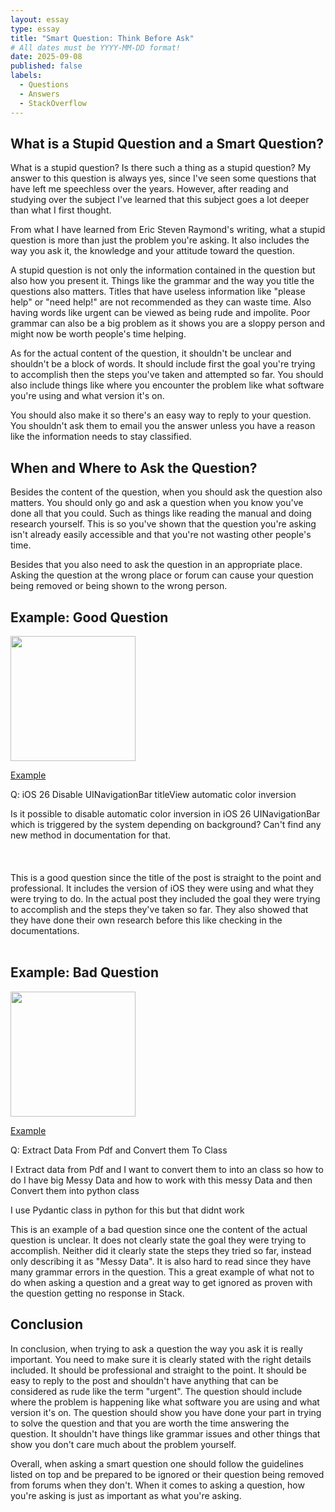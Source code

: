 ```yaml
---
layout: essay
type: essay
title: "Smart Question: Think Before Ask"
# All dates must be YYYY-MM-DD format!
date: 2025-09-08
published: false
labels:
  - Questions
  - Answers
  - StackOverflow
---
```


## What is a Stupid Question and a Smart Question?

What is a stupid question? Is there such a thing as a stupid question? My answer to this question is always yes, since I've seen some questions that have left me speechless over the years. However, after reading and studying over the subject I've learned that this subject goes a lot deeper than what I first thought. 

From what I have learned from Eric Steven Raymond's writing, what a stupid question is more than just the problem you're asking. It also includes the way you ask it, the knowledge and your attitude toward the question. 

A stupid question is not only the information contained in the question but also how you present it. Things like the grammar and the way you title the questions also matters. Titles that have useless information like "please help" or "need help!" are not recommended as they can waste time. Also having words like urgent can be viewed as being rude and impolite. Poor grammar can also be a big problem as it shows you are a sloppy person and might now be worth people's time helping. 

As for the actual content of the question, it shouldn't be unclear and shouldn't be a block of words. It should include first the goal you're trying to accomplish then the steps you've taken and attempted so far. You should also include things like where you encounter the problem like what software you're using and what version it's on. 

You should also make it so there's an easy way to reply to your question. You shouldn't ask them to email you the answer unless you have a reason like the information needs to stay classified. 

## When and Where to Ask the Question?

Besides the content of the question, when you should ask the question also matters. You should only go and ask a question when you know you've done all that you could. Such as things like reading the manual and doing research yourself. This is so you've shown that the question you're asking isn't already easily accessible and that you're not wasting other people's time.

Besides that you also need to ask the question in an appropriate place. Asking the question at the wrong place or forum can cause your question being removed or being shown to the wrong person.

## Example: Good Question 

<img width="200px" class="rounded float-start pe-4" src="../img/Eo_circle_green_white_checkmark.svg.png">

[Example](https://stackoverflow.com/questions/79759524/ios-26-disable-uinavigationbar-titleview-automatic-color-inversion)

Q: iOS 26 Disable UINavigationBar titleView automatic color inversion

Is it possible to disable automatic color inversion in iOS 26 UINavigationBar which is triggered by the system depending on background? Can't find any new method in documentation for that.
<br><br><br><br>
This is a good question since the title of the post is straight to the point and professional. It includes the version of iOS they were using and what they were trying to do. In the actual post they included the goal they were trying to accomplish and the steps they've taken so far. They also showed that they have done their own research before this like checking in the documentations. 
<br><br>
## Example: Bad Question 

<img width="200px" class="rounded float-start pe-4" src="../img/Eo_circle_red_letter-x.svg.png">

[Example](https://stackoverflow.com/questions/79759544/extract-data-from-pdf-and-convert-them-to-class)

Q: Extract Data From Pdf and Convert them To Class

I Extract data from Pdf and I want to convert them to into an class so how to do I have big Messy Data and how to work with this messy Data and then Convert them into python class

I use Pydantic class in python for this but that didnt work

This is an example of a bad question since one the content of the actual question is unclear. It does not clearly state the goal they were trying to accomplish. Neither did it clearly state the steps they tried so far, instead only describing it as "Messy Data". It is also hard to read since they have many grammar errors in the question. This a great example of what not to do when asking a question and a great way to get ignored as proven with the question getting no response in Stack.

## Conclusion

In conclusion, when trying to ask a question the way you ask it is really important. You need to make sure it is clearly stated with the right details included. It should be professional and straight to the point. It should be easy to reply to the post and shouldn't have anything that can be considered as rude like the term "urgent". The question should include where the problem is happening like what software you are using and what version it's on. The question should show you have done your part in trying to solve the question and that you are worth the time answering the question. It shouldn't have things like grammar issues and other things that show you don't care much about the problem yourself.

Overall, when asking a smart question one should follow the guidelines listed on top and be prepared to be ignored or their question being removed from forums when they don't. When it comes to asking a question, how you're asking is just as important as what you're asking.

